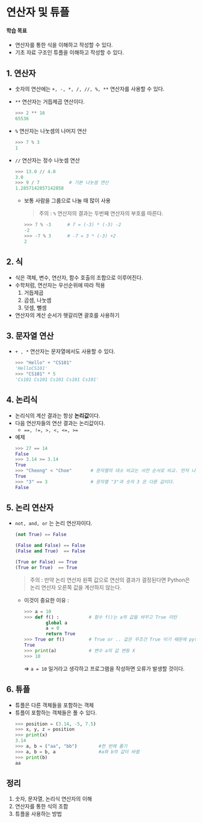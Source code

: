 # 연산자 및 튜플

#### 학습 목표

- 연산자를 통한 식을 이해하고 작성할 수 있다.
- 기초 자료 구조인 튜플을 이해하고 작성할 수 있다.

## 1. 연산자

- 숫자의 연산에는 `+, -, *, /, //, %, **` 연산자를 사용할 수 있다.
- `**` 연산자는 거듭제곱 연산이다.
  ```py
  >>> 2 ** 16
  65536
  ```
- `%` 연산자는 나눗셈의 나머지 연산
  ```py
  >>> 7 % 3
  1
  ```
- `//` 연산자는 정수 나눗셈 연산

  ```py
  >>> 13.0 // 4.0
  3.0
  >>> 9 / 7           # 기본 나눗셈 연산
  1.2857142857142858
  ```

  - 보통 사람을 그룹으로 나눌 때 많이 사용

    > 주의 : `%` 연산자의 결과는 두번째 연산자의 부호를 따른다.

    ```py
    >>> 7 % -3      # 7 = (-3) * (-3) -2
    -2
    >>> -7 % 3      # -7 = 3 * (-3) +2
    2
    ```

## 2. 식

- 식은 객체, 변수, 연산자, 함수 호출의 조합으로 이루어진다.
- 수학처럼, 연산자는 우선순위에 따라 적용
  1. 거듭제곱
  2. 곱셈, 나눗셈
  3. 덧셈, 뺄셈
- 연산자의 계산 순서가 헷갈리면 괄호를 사용하기

## 3. 문자열 연산

- `+ , *` 연산자는 문자열에서도 사용할 수 있다.
  ```py
  >>> "Hello" + "CS101"
  'HelloCS101'
  >>> "CS101" * 5
  'Cs101 Cs101 Cs101 Cs101 Cs101'
  ```

## 4. 논리식

- 논리식의 계산 결과는 항상 **논리값**이다.
- 다음 연산자들의 연산 결과는 논리값이다.
  - `==, !=, >, <, <=, >=`
- 예제
  ```py
  >>> 27 == 14
  False
  >>> 3.14 >= 3.14
  True
  >>> "Cheong" < "Choe"       # 문자열의 대소 비교는 사전 순서로 비교. 먼저 나오는 문자열이 크기가 '작다'
  True
  >>> "3" == 3                # 문자열 "3"과 숫자 3 은 다른 값이다.
  False
  ```

## 5. 논리 연산자

- `not, and, or` 는 논리 연산자이다.

  ```py
  (not True) == False

  (False and False) == False
  (False and True)  == False

  (True or False) == True
  (True or True)  == True
  ```

  > 주의 : 만약 논리 연산자 왼쪽 값으로 연산의 결과가 결정된다면 Python은 논리 연산자 오른쪽 값을 계산하지 않는다.

  - 이것이 중요한 이유 :
    ```py
    >>> a = 10
    >>> def f() :           # 함수 f()는 a의 값을 바꾸고 True 리턴
            global a
            a = 0
            return True
    >>> True or f()         # True or .. 값은 무조건 True 이기 때문에 python에서 f()값 실행 X
    True
    >>> print(a)            # 변수 a의 값 변동 X
    >>> 10
    ```
    => `a = 10` 일거라고 생각하고 프로그램을 작성하면 오류가 발생할 것이다.

## 6. 튜플

- 튜플은 다른 객체들을 포함하는 객체
- 튜플이 포함하는 객체들은 풀 수 있다.
  ```py
  >>> position = (3.14, -5, 7.5)
  >>> x, y, z = position
  >>> print(x)
  3.14
  >>> a, b = ("aa", "bb")        #한 번에 풀기
  >>> a, b = b, a                #a와 b의 값이 바뀜
  >>> print(b)
  aa
  ```

## 정리

1. 숫자, 문자열, 논리식 연산자의 이해
2. 연산자를 통한 식의 조합
3. 튜플을 사용하는 방법
